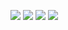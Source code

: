 <!------ Start of Header ------>
![](https://u.teknik.io/vYcHg.png)
![](https://img.shields.io/travis/q-u/ports.svg?style=flat-square) [![](https://img.shields.io/badge/License-MIT-blue.svg?style=flat-square)](https://github.com/q-u/ports/blob/3.3/LICENSE) ![](https://img.shields.io/badge/crux-3.3-blue.svg?style=flat-square)
<!------ End of Header ------>

